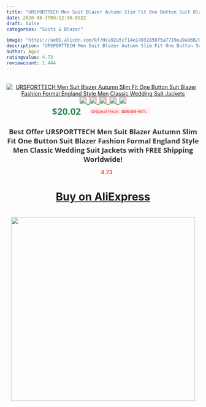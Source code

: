 ```yaml
---
title: "URSPORTTECH Men Suit Blazer Autumn Slim Fit One Button Suit Blazer Fashion Formal England Style Men Classic Wedding Suit Jackets"
date: 2020-06-3T09:12:36.892Z
draft: false
categories: "Suits & Blazer"

image: "https://ae01.alicdn.com/kf/Hca92a5cf14e14932856f5a7719ea9a96B/URSPORTTECH-Men-Suit-Blazer-Autumn-Slim-Fit-One-Button-Suit-Blazer-Fashion-Formal-England-Style-Men.jpg"
description: "URSPORTTECH Men Suit Blazer Autumn Slim Fit One Button Suit Blazer Fashion Formal England Style Men Classic Wedding Suit Jackets"
author: Agus
ratingvalue: 4.73
reviewcount: 1.444
---
```

<br>
<div style="text-align: center;">
<a href="https://s.click.aliexpress.com/e/_9RNHCZ" target="_blank" rel="nofollow noopener noreferrer"><img alt="URSPORTTECH Men Suit Blazer Autumn Slim Fit One Button Suit Blazer Fashion Formal England Style Men Classic Wedding Suit Jackets" class="magnifier-image" src="https://ae01.alicdn.com/kf/Hca92a5cf14e14932856f5a7719ea9a96B/URSPORTTECH-Men-Suit-Blazer-Autumn-Slim-Fit-One-Button-Suit-Blazer-Fashion-Formal-England-Style-Men.jpg_640x640.jpg">
<br>
<img style="border:1px solid salmon" src="https://ae01.alicdn.com/kf/Hca92a5cf14e14932856f5a7719ea9a96B/URSPORTTECH-Men-Suit-Blazer-Autumn-Slim-Fit-One-Button-Suit-Blazer-Fashion-Formal-England-Style-Men.jpg_120x120.jpg">&nbsp;&nbsp;<img style="border:1px solid salmon" src="https://ae01.alicdn.com/kf/H2f256934888a409ead1aaf82450ecf40v/URSPORTTECH-Men-Suit-Blazer-Autumn-Slim-Fit-One-Button-Suit-Blazer-Fashion-Formal-England-Style-Men.jpg_120x120.jpg">&nbsp;&nbsp;<img style="border:1px solid salmon" src="https://ae01.alicdn.com/kf/He20f440a83c446a6898f8aab4bfe4136i/URSPORTTECH-Men-Suit-Blazer-Autumn-Slim-Fit-One-Button-Suit-Blazer-Fashion-Formal-England-Style-Men.jpg_120x120.jpg">&nbsp;&nbsp;<img style="border:1px solid salmon" src="https://ae01.alicdn.com/kf/H966fc252e1594ae6a9b4458db802d22fm/URSPORTTECH-Men-Suit-Blazer-Autumn-Slim-Fit-One-Button-Suit-Blazer-Fashion-Formal-England-Style-Men.jpg_120x120.jpg">&nbsp;&nbsp;<img style="border:1px solid salmon" src="https://ae01.alicdn.com/kf/Hf79e27510a5e4630a0c779261d29ab3co/URSPORTTECH-Men-Suit-Blazer-Autumn-Slim-Fit-One-Button-Suit-Blazer-Fashion-Formal-England-Style-Men.jpg_120x120.jpg"></a></div><br0>
<div style="text-align: center;"><span style="background-color: white; border: 0px; box-sizing: border-box; color: seagreen; display: inline-block; font-family: &quot;open sans&quot; , &quot;arial&quot; , &quot;helvetica&quot; , sans-serif , &quot;heiti&quot;; font-size: 24px; font-stretch: inherit; font-weight: 700; line-height: inherit; margin: 0px 10px 0px 0px; padding: 0px; vertical-align: middle;">$20.02 </span>
<span style="background: rgb(255 , 241 , 241); border-radius: 3px; border: 0px; box-sizing: border-box; color: #ff4747; display: inline-block; font-family: inherit; font-size: 12px; font-stretch: inherit; font-style: inherit; font-variant: inherit; font-weight: 600; line-height: inherit; margin: 0px; padding: 2px 5px; transform: scale(0.9); vertical-align: middle;">Original Price : <b style="text-decoration: line-through;">$38.50 </b> 48%&nbsp;&nbsp;</span></div>
<h1 style="color: #333333; display: inline-block; font-family: &quot;open sans&quot; , &quot;arial&quot; , &quot;helvetica&quot; , sans-serif , &quot;heiti&quot;; font-size: 18px; font-stretch: inherit; font-weight: 700; text-align: center;">Best Offer URSPORTTECH Men Suit Blazer Autumn Slim Fit One Button Suit Blazer Fashion Formal England Style Men Classic Wedding Suit Jackets with FREE Shipping Worldwide!</h1>
<div style="color: #ff4747; text-align: center;">
<img src="https://4.bp.blogspot.com/-M0ZcTcb-5uY/XleCXlxnR4I/AAAAAAAAAEc/OrjgMkXV1oMQFaCRZj5HQwOCBcu3w1FegCPcBGAYYCw/s1600/star.png" style="height: 15px;">&nbsp;<b>4.73</b></div>
<div class="button_cont" align="center"><a class="buynow_a" href="https://s.click.aliexpress.com/e/_9RNHCZ" target="_blank" rel="nofollow noopener noreferrer"><H1>Buy on AliExpress</H1></a></div><br>
<div class="separator" style="clear: both; text-align: center;">
<img src="https://lh3.googleusercontent.com/-pTy5HemUv9M/XlePHvY0dAI/AAAAAAAAAE4/0nX5iRUoIWY8eMW9Dpxeirr157OZliDIgCLcBGAsYHQ/s1600/badge.gif" width="480">
</div>
